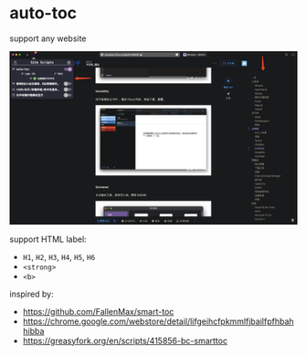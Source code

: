 # auto-toc
                  
support any website


![](auto_toc_demo.png)


support HTML label:                

- `H1`, `H2`, `H3`, `H4`, `H5`, `H6`
- `<strong>`
- `<b>`


inspired by:

- https://github.com/FallenMax/smart-toc 
- https://chrome.google.com/webstore/detail/lifgeihcfpkmmlfjbailfpfhbahhibba
- https://greasyfork.org/en/scripts/415856-bc-smarttoc